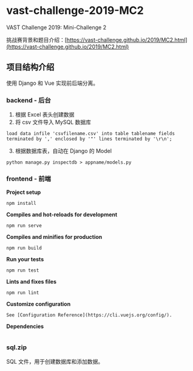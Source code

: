 # vast-challenge-2019-MC2
VAST Challenge 2019: Mini-Challenge 2

挑战赛背景和题目介绍：[https://vast-challenge.github.io/2019/MC2.html](https://vast-challenge.github.io/2019/MC2.html)


## 项目结构介绍

使用 Django 和 Vue 实现前后端分离。

### backend - 后台

1. 根据 Excel 表头创建数据
2. 将 csv 文件导入 MySQL 数据库
```
load data infile 'csvfilename.csv' into table tablename fields terminated by ',' enclosed by '"' lines terminated by '\r\n';
```
3. 根据数据库表，自动在 Django 的 Model
```
python manage.py inspectdb > appname/models.py
```
### frontend - 前端

**Project setup**
```
npm install
```

**Compiles and hot-reloads for development**
```
npm run serve
```

**Compiles and minifies for production**
```
npm run build
```

**Run your tests**
```
npm run test
```

**Lints and fixes files**
```
npm run lint
```

**Customize configuration**
```
See [Configuration Reference](https://cli.vuejs.org/config/).
```

**Dependencies**

```[vue](https://cn.vuejs.org/v2/guide/), [axios](https://www.kancloud.cn/yunye/axios/234845), [element-ui](http://element-cn.eleme.io/#/zh-CN), [d3](https://d3js.org/), [OpenLayers](https://openlayers.org/)
```

### sql.zip
SQL 文件，用于创建数据库和添加数据。

